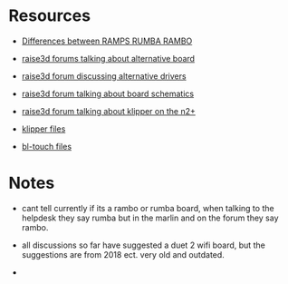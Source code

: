 # Resources


* [Differences between RAMPS RUMBA RAMBO](https://hackaday.com/2013/09/06/3d-printering-electronics-boards/)

* [raise3d forums talking about alternative board](https://forum.raise3d.com/viewtopic.php?t=8612)


* [raise3d forum discussing alternative drivers](https://forum.raise3d.com/viewtopic.php?t=634)

* [raise3d forum talking about board schematics](https://forum.raise3d.com/viewtopic.php?t=1203)

* [raise3d forum talking about klipper on the n2+ ](https://forum.raise3d.com/viewtopic.php?t=17163)
* [klipper files](../printer.cfg)

* [bl-touch files](../BLtouch_N2-N2plus%20(1)/)

# Notes


* cant tell currently if its a rambo or rumba board, when talking to the helpdesk they say rumba but in the marlin and on the forum they say rambo.

* all discussions so far have suggested a duet 2 wifi board, but the suggestions are from 2018 ect.
very old and outdated.

*
